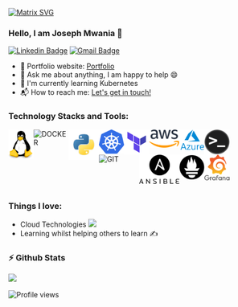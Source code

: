[![Matrix SVG](https://raw.githubusercontent.com/rodrigograca31/rodrigograca31/master/matrix.svg)](https://#) 

<!-- Intro</h3> -->
### Hello, I am Joseph Mwania 👋
[![Linkedin Badge](https://img.shields.io/badge/-jmmwania-blue?style=flat-square&logo=Linkedin&logoColor=white&link=https://www.linkedin.com/in/jmmwania/)](https://www.linkedin.com/in/jmmwania/)
[![Gmail Badge](https://img.shields.io/badge/-josembi@gmail.com-c14438?style=flat-square&logo=Gmail&logoColor=white&link=mailto:josembi@gmail.com)](mailto:josembi@gmail.com) 

- 🎯 Portfolio website: [Portfolio](https://#)
- 💬 Ask me about anything, I am happy to help :smile:
- 🌱 I'm currently learning Kubernetes
- 📬 How to reach me: [Let's get in touch!](https://www.linkedin.com/in/jmmwania/)

### Technology Stacks and Tools:

<img align="left" alt="LINUX" width="50px" src="https://github.com/appwebtech/Monitoring-Kubernetes-With-Prometheus/blob/main/logo/linux_logo.png" />
<img align="left" alt="DOCKER" width="70px" src="https://github.com/appwebtech/Deploy-Docker-With-Terraform/blob/main/images/docker.png" />
<img align="left" alt="PYTHON" width="60px" src="https://raw.githubusercontent.com/github/explore/80688e429a7d4ef2fca1e82350fe8e3517d3494d/topics/python/python.png" />
<img align="left" alt="K8s" width="50px" src="https://github.com/appwebtech/EKS-Cluster-With-Terraform/blob/main/images/k8s-logo.png" />
<img align="left" alt="TERRAFORM" width="50px" src="https://github.com/appwebtech/EKS-Cluster-With-Terraform/blob/main/images/tf-logo.png" />
<img align="left" alt="AWS" width="60px" src="https://github.com/appwebtech/Ansible-Integration-Jenkins/blob/main/images/aws-logo.png" />
<img align="left" alt="AZURE" width="50px" src="https://github.com/appwebtech/Azure-DevOps/blob/main/images/azure-logo.png" />
<img align="left" alt="PROMETHEUS" width="50px" src="https://github.com/appwebtech/Monitoring-Kubernetes-With-Prometheus/blob/main/logo/terminal.png" />
<img align="left" alt="GIT" width="80px" src="https://github.com/appwebtech/Build-Automation-Jenkins/blob/main/images/Git-Logo.png"/>
<img align="left" alt="ANSIBLE" width="80px" src="https://github.com/appwebtech/Ansible-Automation-App-Deployment/blob/main/images/Ansible-logo.png" />
<img align="left" alt="PROMETHEUS" width="50px" src="https://github.com/appwebtech/Monitoring-Kubernetes-With-Prometheus/blob/main/prometheus/prometheus-logo.png" />
<img align="left" alt="GRAFANA" width="50px" src="https://github.com/appwebtech/Monitoring-Kubernetes-With-Prometheus/blob/main/prometheus/Grafana.png" />


<br>
<br>
<br>
<br>
<br>
<br>
<br>

### Things I love:
- Cloud Technologies <img src="https://media.giphy.com/media/WUlplcMpOCEmTGBtBW/giphy.gif" width="30"> 
- Learning whilst helping others to learn ✍️


### :zap: Github Stats
<p>
    <a href="https://gitstats.me/varadbhogayata" target="_blank"> 
        <img src="https://github-readme-stats.vercel.app/api?username=appwebtech&&show_icons=true&hi&theme=dark&count_private=true&include_all_commits=true">
    </a>
</p>


![Profile views](https://gpvc.arturio.dev/appwebtech)
